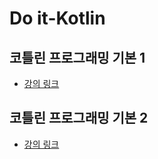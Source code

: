 # Do it-Kotlin

## 코틀린 프로그래밍 기본 1
- [강의 링크](https://www.boostcourse.org/mo132/joinLectures/28611)

## 코틀린 프로그래밍 기본 2
- [강의 링크](https://www.boostcourse.org/mo234/joinLectures/44859)
